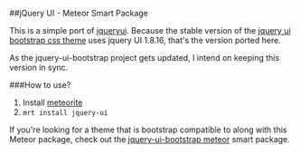 ##jQuery UI - Meteor Smart Package

This is a simple port of [jqueryui](http://jqueryui.com/). Because the stable version of the [jquery ui bootstrap css theme](http://addyosmani.github.com/jquery-ui-bootstrap/) uses jquery UI 1.8.16, that's the version ported here.

As the jquery-ui-bootstrap project gets updated, I intend on keeping this version in sync.

###How to use?

1. Install [meteorite](https://github.com/oortcloud/meteorite)
2. `mrt install jquery-ui`

If you're looking for a theme that is bootstrap compatible to along with this Meteor package, check out the [jquery-ui-bootstrap meteor](https://github.com/TimHeckel/meteor-jquery-ui-bootstrap) smart package.
